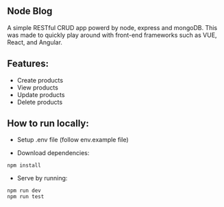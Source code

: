 ## Node Blog

A simple RESTful CRUD app powerd by node, express and mongoDB. This was made to quickly play around with front-end frameworks such as VUE, React, and Angular.

## Features:
- Create products
- View products
- Update products
- Delete products

## How to run locally:
- Setup .env file (follow env.example file)

- Download dependencies:
```
npm install
```

- Serve by running:
```
npm run dev
npm run test
```